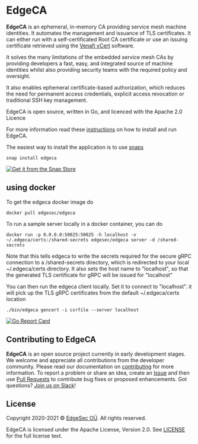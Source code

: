 # EdgeCA
**EdgeCA** is an ephemeral, in-memory CA providing service mesh machine identities.
It automates the management and issuance of TLS certificates. It can either run with a self-certificated Root CA certificate or use an issuing certificate retrieved using the [Venafi vCert](https://github.com/Venafi/vcert) software.

It solves the many limitations of the embedded service mesh CAs by providing developers a fast, easy, and integrated source of machine identities whilst also providing security teams with the required policy and oversight.  

It also enables ephemeral certificate-based authorization, which reduces the need for permanent access credentials, explicit access revocation or traditional SSH key management. 

EdgeCA is open source, written in Go, and licenced with the Apache 2.0 Licence

For more information read these [instructions](docs) on how to install and run EdgeCA. 

The easiest way to install the application is to use [snaps](./snap)

```
snap install edgeca
```

[![Get it from the Snap Store](https://snapcraft.io/static/images/badges/en/snap-store-white.svg)](https://snapcraft.io/edgeca)

## using docker

To get the edgeca docker image do

```
docker pull edgesec/edgeca
```

To run a sample server locally in a docker container, you can do

```
docker run -p 0.0.0.0:50025:50025 -h localhost -v ~/.edgeca/certs:/shared-secrets edgesec/edgeca server -d /shared-secrets
```

Note that this tells edgeca to write the secrets required for the secure gRPC connection to a /shared-secrets directory, which is redirected to
your local ~/.edgeca/certs directory. It also sets the host name to "localhost", so that the generated TLS certificate for gRPC will be issued for "localhost"


You can then run the edgeca client locally. Set it to connect to "localhost". it will pick up the TLS gRPC certificates from the default ~/.edgeca/certs location

```
./bin/edgeca gencert -i csrfile --server localhost
```









[![Go Report Card](https://goreportcard.com/badge/github.com/edgesec-org/edgeca)](https://goreportcard.com/report/github.com/edgesec-org/edgeca)

## Contributing to EdgeCA
**EdgeCA** is an open source project currently in early development stages. We welcome and appreciate all contributions from the developer community.
Please read our documentation on [contributing](https://github.com/edgesec-org/edgeca/blob/main/CONTRIBUTING.md) for more information. To report a problem or share an idea, create an [Issue](https://github.com/edgesec-org/edgeca/issues) and then use [Pull Requests](https://github.com/edgesec-org/edgeca/pulls) to contribute bug fixes or proposed enhancements. Got questions? [Join us on Slack](https://join.slack.com/t/edgesec/signup)!

## License
Copyright 2020-2021 © [EdgeSec OÜ](https://edgesec.org). All rights reserved.

EdgeCA is licensed under the Apache License, Version 2.0. See [LICENSE](https://github.com/edgesec-org/edgeca/blob/main/LICENSE) for the full license text.
